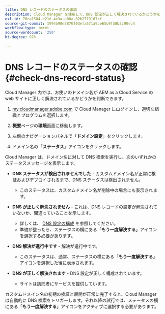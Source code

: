```yaml
---
title: DNS レコードのステータスの確認
description: Cloud Manager を使用して、DNS 設定が正しく解決されているかどうかを判断する方法について説明します。
exl-id: 76ca1584-e21d-4e3a-a08a-82b2779167cf
source-git-commit: 1994b90e3876f03efa571a9ce65b9fb8b3c90ec4
workflow-type: tm+mt
source-wordcount: '250'
ht-degree: 97%

---
```


# DNS レコードのステータスの確認 {#check-dns-record-status}

Cloud Manager 内では、お使いのドメイン名が AEM as a Cloud Service の web サイトに正しく解決されているかどうかを判断できます。

1. [my.cloudmanager.adobe.com](https://my.cloudmanager.adobe.com/) で Cloud Manager にログインし、適切な組織とプログラムを選択します。

1. **概要**&#x200B;ページの&#x200B;**環境**&#x200B;画面に移動します。

1. 左側のナビゲーションパネルで「**ドメイン設定**」をクリックします。

1. ドメイン名の「**ステータス**」アイコンをクリックします。

Cloud Manager は、ドメイン名に対して DNS 検索を実行し、次のいずれかのステータスメッセージを表示します。

* **DNS ステータスが検出されませんでした** - カスタムドメイン名が正常に検証およびデプロイされるまで、DNS ステータスは検出されません。

   * このステータスは、カスタムドメイン名が削除中の場合にも表示されます。

* **DNS が正しく解決されません** - これは、DNS レコードの設定が解決されていないか、間違っていることを示します。

   * 詳しくは、 [DNS 設定の構成](/help/implementing/cloud-manager/custom-domain-names/configure-dns-settings.md) を参照してください。
   * 準備が整ったら、ステータスの横にある「**もう一度解決する**」アイコンを選択する必要があります。

* **DNS 解決が進行中です** - 解決が進行中です。

   * このステータスは、通常、ステータスの横にある「**もう一度解決する**」アイコンを選択した後に表示されます。

* **DNS が正しく解決されます** - DNS 設定が正しく構成されています。

   * サイトは訪問者にサービスを提供しています。

カスタムドメイン名の初期の検証と展開が正常に完了すると、Cloud Manager は自動的に DNS 検索をトリガーします。それ以降の試行では、ステータスの横にある「**もう一度解決する**」アイコンをアクティブに選択する必要があります。
